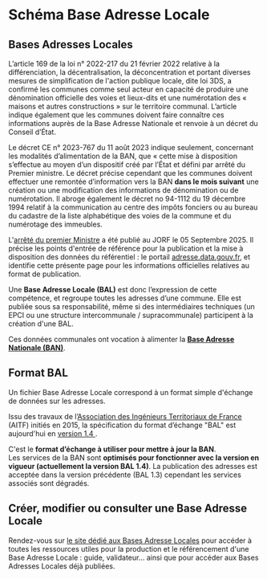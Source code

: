 <MenuSchema />

# Schéma Base Adresse Locale

## Bases Adresses Locales

L’article 169 de la loi n° 2022-217 du 21 février 2022 relative à la différenciation, la décentralisation, la déconcentration et portant diverses mesures de simplification de l'action publique locale, dite loi 3DS, a confirmé les communes comme seul acteur en capacité de produire une dénomination officielle des voies et lieux-dits et une numérotation des « maisons et autres constructions » sur le territoire communal. L’article indique également que les communes doivent faire connaître ces informations auprès de la Base Adresse Nationale et renvoie à un décret du Conseil d’État.

Le décret CE n° 2023-767 du 11 août 2023 indique seulement, concernant les modalités d’alimentation de la BAN, que « cette mise à disposition s’effectue au moyen d’un dispositif créé par l’État et défini par arrêté du Premier ministre. Le décret précise cependant que les communes doivent effectuer une remontée d’information vers la BAN **dans le mois suivant** une création ou une modification des informations de dénomination ou de numérotation.
Il abroge également le décret no 94-1112 du 19 décembre 1994 relatif à la communication au centre des impôts fonciers ou au bureau du cadastre de la liste alphabétique des voies de la commune et du numérotage des immeubles.

L'[arrêté du premier Ministre](https://www.legifrance.gouv.fr/jorf/id/JORFTEXT000052210890) a été publié au JORF le 05 Septembre 2025. Il précise les points d'entrée de référence pour la publication et la mise à disposition des données du référentiel : le portail [adresse.data.gouv.fr](https://adresse.data.gouv.fr/), et identifie cette présente page pour les informations officielles relatives au format de publication. 

Une **Base Adresse Locale (BAL)** est donc l’expression de cette compétence, et regroupe toutes les adresses d’une commune. Elle est publiée sous sa responsabilité, même si des intermédiaires techniques (un EPCI ou une structure intercommunale / supracommunale) participent à la création d'une BAL. 

Ces données communales ont vocation à alimenter la [**Base Adresse Nationale (BAN)**](https://adresse.data.gouv.fr/).



## Format BAL

Un fichier Base Adresse Locale correspond à un format simple d'échange de données sur les adresses. 

Issu des travaux de l’<a href='http://www.aitf.fr/'>Association des Ingénieurs Territoriaux de France</a> (AITF) initiés en 2015, la spécification du format d’échange
"BAL" est aujourd'hui en <a href='https://aitf-sig-topo.github.io/voies-adresses/files/AITF_SIG_Topo_Format_Base_Adresse_Locale_v1.4.pdf'> version 1.4 </a>.

C'est le **format d’échange à utiliser pour mettre à jour la BAN**.  
Les services de la BAN sont **optimisés pour fonctionner avec la version en vigueur (actuellement la version BAL 1.4)**. 
La publication des adresses est acceptée dans la version précédente (BAL 1.3) cependant les services associés sont dégradés. 




## Créer, modifier ou consulter une Base Adresse Locale

Rendez-vous sur [le site dédié aux Bases Adresse Locales](https://adresse.data.gouv.fr/bases-locales) pour accéder à toutes les ressources utiles pour la production et le référencement d'une Base Adresse Locale : guide, validateur... ainsi que pour accéder aux Bases Adresses Locales déjà publiées.
